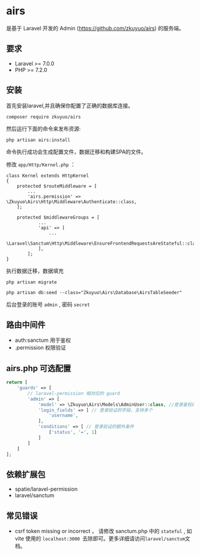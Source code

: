# airs

是基于 Laravel 开发的 Admin (https://github.com/zkuyuo/airs) 的服务端。

## 要求

- Laravel  >= 7.0.0
- PHP >= 7.2.0

## 安装

首先安装laravel,并且确保你配置了正确的数据库连接。

```
composer require zkuyuo/airs
```

然后运行下面的命令来发布资源:

```
php artisan airs:install
```

命令执行成功会生成配置文件，数据迁移和构建SPA的文件。

修改 `app/Http/Kernel.php` ：

```
class Kernel extends HttpKernel
{
    protected $routeMiddleware = [
        ...
        'airs.permission' => \Zkuyuo\Airs\Http\Middleware\Authenticate::class,
    ];

    protected $middlewareGroups = [
            ...
            'api' => [
                ...
                \Laravel\Sanctum\Http\Middleware\EnsureFrontendRequestsAreStateful::class,
            ],
        ];
}
```

执行数据迁移，数据填充

```
php artisan migrate

php artisan db:seed --class="Zkuyuo\Airs\Database\AirsTableSeeder"
```

后台登录的账号 `admin` , 密码 `secret`

## 路由中间件

* auth:sanctum 用于鉴权
* .permission 权限验证

## airs.php 可选配置

```php
return [
    'guards' => [
        // laravel-permission 相对应的 guard
        'admin' => [
            'model' => \Zkuyuo\Airs\Models\AdminUser::class, //登录鉴权的模型
            'login_fields' => [	// 登录验证的字段，支持多个
                'username',
            ],
            'conditions' => [ // 登录验证的额外条件
                ['status', '=', 1]
            ]
        ]
    ]
];
```

## 依赖扩展包

* spatie/laravel-permission
* laravel/sanctum

## 常见错误

* csrf token missing or incorrect ， 请修改 sanctum.php 中的 `stateful` , 如 vite 使用的 `localhost:3000 `去除即可。更多详细请访问`laravel/sanctum`文档。


